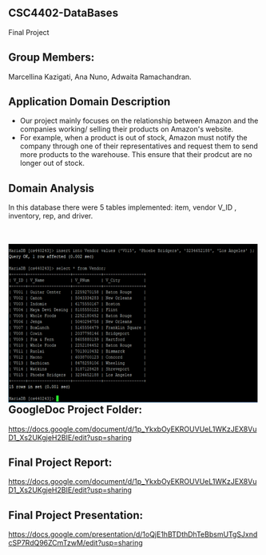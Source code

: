 ## CSC4402-DataBases
Final Project

## Group Members:

Marcellina Kazigati,
Ana Nuno,
Adwaita Ramachandran.

## Application Domain Description
- Our project mainly focuses on the relationship between Amazon and the companies working/ selling their products on Amazon's website.
- For example, when a product is out of stock, Amazon must notify the company through one of their representatives and request them to send more products to the warehouse. This ensure that their prodcut are no longer out of stock.

## Domain Analysis
In this database there were 5 tables implemented: item, vendor V_ID , inventory, rep, and driver.
<br />
<br />
<br />

<img align="left" alt="PNG" src="https://github.com/annenuno/CSC4402-DataBases/blob/master/Screen%20Shot%202022-01-26%20at%207.03.15%20PM.png" width="500" height="320" />

<br />
<br />
<br />


## GoogleDoc Project Folder:

https://docs.google.com/document/d/1p_YkxbOyEKROUVUeL1WKzJEX8VuD1_Xs2UKgjeH2BIE/edit?usp=sharing

## Final Project Report:

https://docs.google.com/document/d/1p_YkxbOyEKROUVUeL1WKzJEX8VuD1_Xs2UKgjeH2BIE/edit?usp=sharing

## Final Project Presentation:

https://docs.google.com/presentation/d/1oQjE1hBTDthDhTeBbsmUTgSJxndcSP7RdQ96ZCmTzwM/edit?usp=sharing
